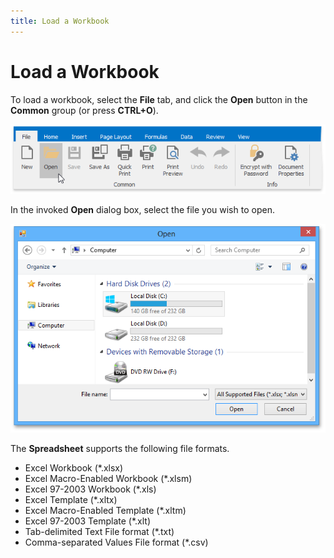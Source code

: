 ```yaml
---
title: Load a Workbook
---
```

# Load a Workbook
To load a workbook, select the **File** tab, and click the **Open** button in the **Common** group (or press **CTRL+O**).

![LoadWorkbook.png](../../../images/img21118.png)

In the invoked **Open** dialog box, select the file you wish to open.

![OpenDialog.png](../../../images/img21119.png)

The **Spreadsheet** supports the following file formats.
* Excel Workbook (*.xlsx)
* Excel Macro-Enabled Workbook (*.xlsm)
* Excel 97-2003 Workbook (*.xls)
* Excel Template (*.xltx)
* Excel Macro-Enabled Template (*.xltm)
* Excel 97-2003 Template (*.xlt)
* Tab-delimited Text File format (*.txt)
* Comma-separated Values File format (*.csv)